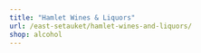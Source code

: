 ```yaml
---
title: "Hamlet Wines & Liquors"
url: /east-setauket/hamlet-wines-and-liquors/
shop: alcohol
---
```

